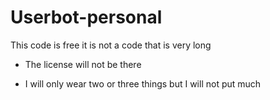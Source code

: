 # Userbot-personal
This code is free it is not a code that is very long


- The license will not be there


- I will only wear two or three things but I will not put much

